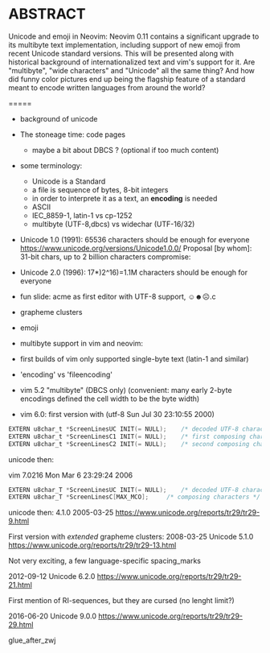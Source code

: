 
ABSTRACT
=====
Unicode and emoji in Neovim: Neovim 0.11 contains a significant upgrade to its multibyte text implementation, including support of new emoji from recent Unicode standard versions. This will be presented along with historical background of internationalized text and vim's support for it. Are "multibyte", "wide characters" and "Unicode" all the same thing? And how did funny color pictures end up being the flagship feature of a standard meant to encode written languages from around the world?

=====

- background of unicode

- The stoneage time: code pages
  - maybe a bit about DBCS ? (optional if too much content)

- some terminology:
  - Unicode is a Standard
  - a file is sequence of bytes, 8-bit integers
  - in order to interprete it as a text, an **encoding** is needed
  - ASCII
  - IEC_8859-1, latin-1 vs cp-1252
  - multibyte (UTF-8,dbcs) vs widechar (UTF-16/32)

- Unicode 1.0 (1991): 65536 characters should be enough for everyone
https://www.unicode.org/versions/Unicode1.0.0/
Proposal [by whom]: 31-bit chars, up to 2 billion characters
compromise:
- Unicode 2.0 (1996): 17*)2^16)=1.1M characters should be enough for everyone

- fun slide: acme as first editor with UTF-8 support, ☺☻☹.c

- grapheme clusters
- emoji

- multibyte support in vim and neovim:
- first builds of vim only supported single-byte text (latin-1 and similar)
- 'encoding' vs 'fileencoding'

- vim 5.2 "multibyte" (DBCS only)
(convenient: many early 2-byte encodings defined the cell width to be the byte width)

- vim 6.0: first version with (utf-8 Sun Jul 30 23:10:55 2000)
```c
EXTERN u8char_t	*ScreenLinesUC INIT(= NULL);	/* decoded UTF-8 characters */
EXTERN u8char_t	*ScreenLinesC1 INIT(= NULL);	/* first composing char */
EXTERN u8char_t	*ScreenLinesC2 INIT(= NULL);	/* second composing char */
```

unicode then:

vim 7.0216  Mon Mar 6 23:29:24 2006

```c
EXTERN u8char_T	*ScreenLinesUC INIT(= NULL);	/* decoded UTF-8 characters */
EXTERN u8char_T	*ScreenLinesC[MAX_MCO];		/* composing characters */
```

unicode then:
4.1.0  	2005-03-25 https://www.unicode.org/reports/tr29/tr29-9.html


First version with _extended_ grapheme clusters:
2008-03-25  	Unicode 5.1.0
https://www.unicode.org/reports/tr29/tr29-13.html

Not very exciting, a few language-specific spacing_marks

2012-09-12 Unicode 6.2.0
https://www.unicode.org/reports/tr29/tr29-21.html

First mention of RI-sequences, but they are cursed (no lenght limit?)

2016-06-20  	Unicode 9.0.0 https://www.unicode.org/reports/tr29/tr29-29.html

glue_after_zwj
